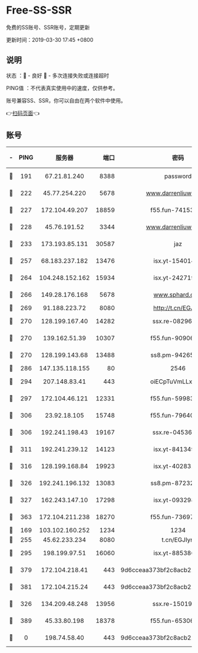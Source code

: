# Free-SS-SSR

免费的SS账号、SSR账号，定期更新

更新时间：2019-03-30 17:45 +0800

## 说明

状态     ：🙂 - 良好 🙁 - 多次连接失败或连接超时

PING值   ：不代表真实使用中的速度，仅供参考。

账号兼容SS、SSR，你可以自由在两个软件中使用。

👉[扫码页面](https://liesauer.github.io/Free-SS-SSR/)👈

## 账号

|-|PING|服务器|端口|密码|加密方式|区域|
|:----:|:----:|:-----:|-----:|:----:|:----:|:----:|
|🙂|191|67.21.81.240|8388|password|aes-256-cfb|US|
|🙂|222|45.77.254.220|5678|www.darrenliuwei.com|aes-256-cfb|SG|
|🙂|227|172.104.49.207|18859|f55.fun-74153575|aes-256-cfb|SG|
|🙂|228|45.76.191.52|3344|www.darrenliuwei.com|aes-256-cfb|JP|
|🙂|233|173.193.85.131|30587|jaz|aes-256-cfb|US|
|🙂|257|68.183.237.182|13476|isx.yt-15401428|aes-256-cfb|SG|
|🙂|264|104.248.152.162|15934|isx.yt-24271978|aes-256-cfb|SG|
|🙂|266|149.28.176.168|5678|www.sphard.com|aes-256-cfb|AU|
|🙂|269|91.188.223.72|8080|http://t.cn/EGJIyrl|rc4-md5|RU|
|🙂|270|128.199.167.40|14282|ssx.re-08296146|aes-256-cfb|SG|
|🙂|270|139.162.51.39|10307|f55.fun-90906199|aes-256-cfb|SG|
|🙂|270|128.199.143.68|13488|ss8.pm-94265136|aes-256-cfb|SG|
|🙂|286|147.135.118.155|80|2546|chacha20|US|
|🙂|294|207.148.83.41|443|oiECpTuVmLLxk4Ts|aes-256-cfb|AU|
|🙂|297|172.104.46.121|12331|f55.fun-59983873|aes-256-cfb|SG|
|🙂|306|23.92.18.105|15748|f55.fun-79640206|aes-256-cfb|US|
|🙂|306|192.241.198.43|19167|ssx.re-04536960|aes-256-cfb|US|
|🙂|311|192.241.239.12|14123|isx.yt-84134989|aes-256-cfb|US|
|🙂|316|128.199.168.84|19923|isx.yt-40283150|aes-256-cfb|SG|
|🙂|326|192.241.196.132|13083|ss8.pm-87232244|aes-256-cfb|US|
|🙂|327|162.243.147.10|17298|isx.yt-09329886|aes-256-cfb|US|
|🙂|363|172.104.211.238|18270|f55.fun-73697687|aes-256-cfb|US|
|🙂|169|103.102.160.252|1234|1234|rc4-md5|JP|
|🙂|255|45.62.233.234|8080|t.cn/EGJIyrl|rc4-md5|CA|
|🙂|295|198.199.97.51|16060|isx.yt-88538698|aes-256-cfb|US|
|🙂|379|172.104.218.41|443|9d6cceaa373bf2c8acb22e60b6a58be6|aes-256-cfb|US|
|🙂|381|172.104.215.24|443|9d6cceaa373bf2c8acb22e60b6a58be6|aes-256-cfb|US|
|🙁|326|134.209.48.248|13956|ssx.re-15019665|aes-256-cfb|US|
|🙁|389|45.33.80.198|18378|f55.fun-65306574|aes-256-cfb|US|
|🙁|0|198.74.58.40|443|9d6cceaa373bf2c8acb22e60b6a58be6|aes-256-cfb|US|
